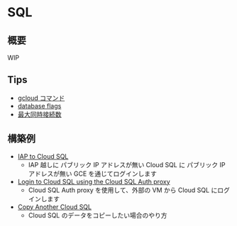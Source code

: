 # SQL

## 概要

WIP

## Tips

+ [gcloud コマンド](./00_gcloud/README.md)
+ [database flags](00_flag/README.md)
+ [最大同時接続数]()

## 構築例

+ [IAP to Cloud SQL](./iap/README.md)
  + IAP 越しに パブリック IP アドレスが無い Cloud SQL に パブリック IP アドレスが無い GCE を通じてログインします
+ [Login to Cloud SQL using the Cloud SQL Auth proxy](./cloud-sql-auth-proxy/README.md)
  + Cloud SQL Auth proxy を使用して、外部の VM から Cloud SQL にログインします
+ [Copy Another Cloud SQL](./copy-another-sql)
  + Cloud SQL のデータをコピーしたい場合のやり方
